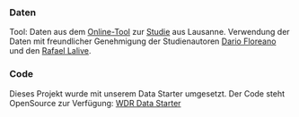 ### Daten

Tool: Daten aus dem [Online-Tool](http://lis2.epfl.ch/resiliencetorobots/) zur [Studie](https://www.science.org/doi/10.1126/scirobotics.abg5561) aus Lausanne. Verwendung der Daten mit freundlicher Genehmigung der Studienautoren [Dario Floreano](https://people.epfl.ch/dario.floreano) und den [Rafael Lalive](https://wp.unil.ch/hecimpact/people/rafael-lalive/).

### Code

Dieses Projekt wurde mit unserem Data Starter umgesetzt. Der Code steht OpenSource zur Verfügung: [WDR Data Starter](https://github.com/wdr-data/starter/)

